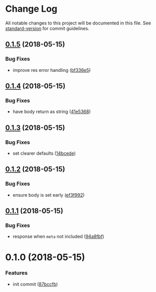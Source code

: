 # Change Log

All notable changes to this project will be documented in this file. See [standard-version](https://github.com/conventional-changelog/standard-version) for commit guidelines.

<a name="0.1.5"></a>
## [0.1.5](https://github.com/willfarrell/middy-jsonapi/compare/v0.1.4...v0.1.5) (2018-05-15)


### Bug Fixes

* improve res error handling ([bf336e5](https://github.com/willfarrell/middy-jsonapi/commit/bf336e5))



<a name="0.1.4"></a>
## [0.1.4](https://github.com/willfarrell/middy-jsonapi/compare/v0.1.3...v0.1.4) (2018-05-15)


### Bug Fixes

* have body return as string ([41e5368](https://github.com/willfarrell/middy-jsonapi/commit/41e5368))



<a name="0.1.3"></a>
## [0.1.3](https://github.com/willfarrell/middy-jsonapi/compare/v0.1.2...v0.1.3) (2018-05-15)


### Bug Fixes

* set clearer defaults ([14bcede](https://github.com/willfarrell/middy-jsonapi/commit/14bcede))



<a name="0.1.2"></a>
## [0.1.2](https://github.com/willfarrell/middy-jsonapi/compare/v0.1.1...v0.1.2) (2018-05-15)


### Bug Fixes

* ensure body is set early ([ef3f992](https://github.com/willfarrell/middy-jsonapi/commit/ef3f992))



<a name="0.1.1"></a>
## [0.1.1](https://github.com/willfarrell/middy-jsonapi/compare/v0.1.0...v0.1.1) (2018-05-15)


### Bug Fixes

* response when `meta` not included ([94a8fbf](https://github.com/willfarrell/middy-jsonapi/commit/94a8fbf))



<a name="0.1.0"></a>
# 0.1.0 (2018-05-15)


### Features

* init commit ([87bccfb](https://github.com/willfarrell/middy-jsonapi/commit/87bccfb))
